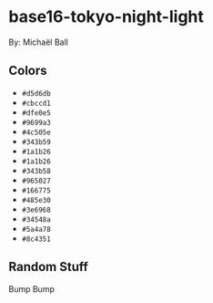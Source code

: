 # base16-tokyo-night-light

By: Michaël Ball

## Colors

* `#d5d6db`
* `#cbccd1`
* `#dfe0e5`
* `#9699a3`
* `#4c505e`
* `#343b59`
* `#1a1b26`
* `#1a1b26`
* `#343b58`
* `#965027`
* `#166775`
* `#485e30`
* `#3e6968`
* `#34548a`
* `#5a4a78`
* `#8c4351`

## Random Stuff

Bump
Bump

